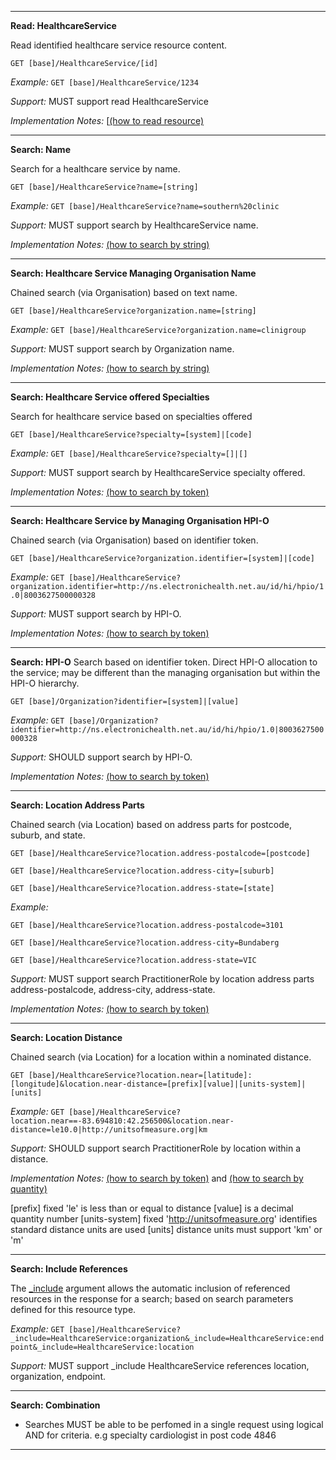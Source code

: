 -----------
**Read: HealthcareService**

Read identified healthcare service resource content.

`GET [base]/HealthcareService/[id]`

*Example:* `GET [base]/HealthcareService/1234`

*Support:* MUST support read HealthcareService

*Implementation Notes:*  [[(how to read resource)]

-----------
**Search: Name**

Search for a healthcare service by name.

`GET [base]/HealthcareService?name=[string]`

*Example:* `GET [base]/HealthcareService?name=southern%20clinic`

*Support:* MUST support search by HealthcareService name.

*Implementation Notes:* [(how to search by string)]

-----------
**Search: Healthcare Service Managing Organisation Name**

Chained search (via Organisation) based on text name.

`GET [base]/HealthcareService?organization.name=[string]`

*Example:* `GET [base]/HealthcareService?organization.name=clinigroup`

*Support:* MUST support search by Organization name.

*Implementation Notes:* [(how to search by string)]

-----------
**Search: Healthcare Service offered Specialties**

Search for healthcare service based on specialties offered

`GET [base]/HealthcareService?specialty=[system]|[code]`

*Example:* `GET [base]/HealthcareService?specialty=[]|[]`

*Support:* MUST support search by HealthcareService specialty offered.

*Implementation Notes:* [(how to search by token)]

-----------
**Search: Healthcare Service by Managing Organisation HPI-O**

Chained search (via Organisation) based on identifier token.

`GET [base]/HealthcareService?organization.identifier=[system]|[code]`

*Example:* `GET [base]/HealthcareService?organization.identifier=http://ns.electronichealth.net.au/id/hi/hpio/1.0|8003627500000328`

*Support:* MUST support search by HPI-O.

*Implementation Notes:* [(how to search by token)]

-----------
**Search: HPI-O**
Search based on identifier token. Direct HPI-O allocation to the service; may be different than the managing organisation but within the HPI-O hierarchy.

`GET [base]/Organization?identifier=[system]|[value]`

*Example:* `GET [base]/Organization?identifier=http://ns.electronichealth.net.au/id/hi/hpio/1.0|8003627500000328`

*Support:* SHOULD support search by HPI-O.

*Implementation Notes:* [(how to search by token)]

-----------
**Search: Location Address Parts**

Chained search (via Location) based on address parts for postcode, suburb, and state.

`GET [base]/HealthcareService?location.address-postalcode=[postcode]`

`GET [base]/HealthcareService?location.address-city=[suburb]`

`GET [base]/HealthcareService?location.address-state=[state]`

*Example:* 

`GET [base]/HealthcareService?location.address-postalcode=3101`

`GET [base]/HealthcareService?location.address-city=Bundaberg`

`GET [base]/HealthcareService?location.address-state=VIC`

*Support:* MUST support search PractitionerRole by location address parts address-postalcode, address-city, address-state.

*Implementation Notes:* 
[(how to search by token)]

-----------
**Search: Location Distance**

Chained search (via Location) for a location within a nominated distance.

`GET [base]/HealthcareService?location.near=[latitude]:[longitude]&location.near-distance=[prefix][value]|[units-system]|[units]`

*Example:* `GET [base]/HealthcareService?location.near==-83.694810:42.256500&location.near-distance=le10.0|http://unitsofmeasure.org|km`

*Support:* SHOULD support search PractitionerRole by location within a distance.

*Implementation Notes:* 
[(how to search by token)] and [(how to search by quantity)]

[prefix] fixed 'le' is less than or equal to distance
[value] is a decimal quantity number
[units-system] fixed 'http://unitsofmeasure.org' identifies standard distance units are used
[units] distance units must support 'km' or 'm'

-----------
**Search: Include References**

The [_include](http://hl7.org/fhir/search.html#include) argument allows the automatic inclusion of referenced resources in the response for a search; based on search parameters defined for this resource type.

*Example:* `GET [base]/HealthcareService?_include=HealthcareService:organization&_include=HealthcareService:endpoint&_include=HealthcareService:location`

*Support:* MUST support _include HealthcareService references location, organization, endpoint.

-----------
**Search: Combination**

* Searches MUST be able to be perfomed in a single request using logical AND for criteria. e.g specialty cardiologist in post code 4846

-----------

 [(how to search by reference)]: http://hl7.org/fhir/search.html#reference
 [(how to search by token)]: http://hl7.org/fhir/search.html#token
 [(how to search by date)]: http://hl7.org/fhir/search.html#date
 [(how to search by string)]: http://hl7.org/fhir/search.html#string
 [(how to search by quantity)]: http://hl7.org/fhir/search.html#quantity
 [(how to read resource)]: http://hl7.org/fhir/http.html#read

